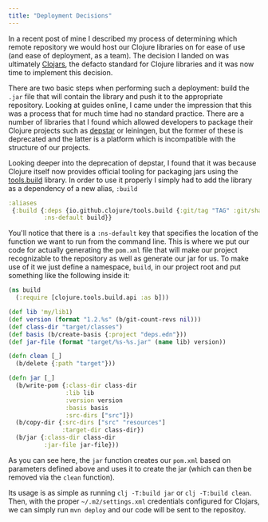 ```yaml
---
title: "Deployment Decisions"
---
```


In a recent post of mine I described my process of determining which remote repository we would host our Clojure libraries on for ease of use (and ease of deployment, as a team). The decision I landed on was ultimately [Clojars](https://clojars.org/), the defacto standard for Clojure libraries and it was now time to implement this decision.

There are two basic steps when performing such a deployment: build the `.jar` file that will contain the library and push it to the appropriate repository. Looking at guides online, I came under the impression that this was a process that for much time had no standard practice. There are a number of libraries that I found which allowed developers to package their Clojure projects such as [depstar](https://github.com/seancorfield/depstar) or leiningen, but the former of these is deprecated and the latter is a platform which is incompatible with the structure of our projects.

Looking deeper into the deprecation of depstar, I found that it was because Clojure itself now provides official tooling for packaging jars using the [tools.build](https://clojure.org/guides/tools_build) library. In order to use it properly I simply had to add the library as a dependency of a new alias, `:build`

```clojure
:aliases
 {:build {:deps {io.github.clojure/tools.build {:git/tag "TAG" :git/sha "SHA"}}
          :ns-default build}}
```

You'll notice that there is a `:ns-default` key that specifies the location of the function we want to run from the command line. This is where we put our code for actually generating the `pom.xml` file that will make our project recognizable to the repository as well as generate our jar for us. To make use of it we just define a namespace, `build`, in our project root and put something like the following inside it:

```clojure
(ns build
  (:require [clojure.tools.build.api :as b]))

(def lib 'my/lib1)
(def version (format "1.2.%s" (b/git-count-revs nil)))
(def class-dir "target/classes")
(def basis (b/create-basis {:project "deps.edn"}))
(def jar-file (format "target/%s-%s.jar" (name lib) version))

(defn clean [_]
  (b/delete {:path "target"}))

(defn jar [_]
  (b/write-pom {:class-dir class-dir
                :lib lib
                :version version
                :basis basis
                :src-dirs ["src"]})
  (b/copy-dir {:src-dirs ["src" "resources"]
               :target-dir class-dir})
  (b/jar {:class-dir class-dir
          :jar-file jar-file}))
```

As you can see here, the `jar` function creates our `pom.xml` based on parameters defined above and uses it to create the jar (which can then be removed via the `clean` function).

Its usage is as simple as running `clj -T:build jar` or `clj -T:build clean`. Then, with the proper `~/.m2/settings.xml` credentials configured for Clojars, we can simply run `mvn deploy` and our code will be sent to the repositoy.
